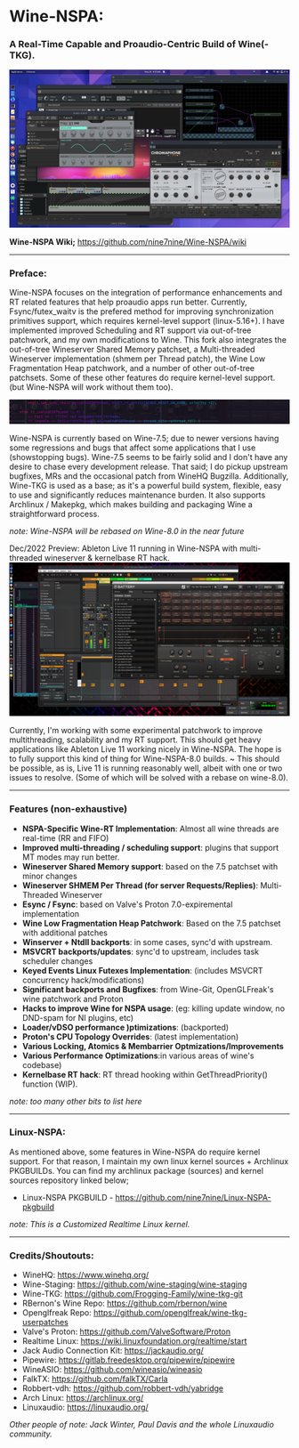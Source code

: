 # Wine-NSPA:
### A Real-Time Capable and Proaudio-Centric Build of Wine(-TKG).

![My Image](/examples/images/Wine-NSPA_desktop.png)

__Wine-NSPA Wiki;__ https://github.com/nine7nine/Wine-NSPA/wiki
_________________________

### Preface:

Wine-NSPA focuses on the integration of performance enhancements and RT related features that help proaudio apps run better. Currently, Fsync/futex_waitv is the prefered method for improving synchronization primitives support, which requires kernel-level support (linux-5.16+). I have implemented improved Scheduling and RT support via out-of-tree patchwork, and my own modifications to Wine. This fork also integrates the out-of-tree Wineserver Shared Memory patchset, a Multi-threaded Wineserver implementation (shmem per Thread patch), the Wine Low Fragmentation Heap patchwork, and a number of other out-of-tree patchsets. Some of these other features do require kernel-level support. (but Wine-NSPA will work without them too).

![](https://github.com/nine7nine/Wine-NSPA/blob/main/examples/images/terminal-banner.png)

Wine-NSPA is currently based on Wine-7.5; due to newer versions having some regressions and bugs that affect some applications that I use (showstopping bugs). Wine-7.5 seems to be fairly solid and I don't have any desire to chase every development release. That said; I do pickup upstream bugfixes, MRs and the occasional patch from WineHQ Bugzilla. Additionally, Wine-TKG is used as a base; as it's a powerful build system, flexible, easy to use and significantly reduces maintenance burden. It also supports Archlinux / Makepkg, which makes building and packaging Wine a straightforward process.

*note: Wine-NSPA will be rebased on Wine-8.0 in the near future*

Dec/2022 Preview: Ableton Live 11 running in Wine-NSPA with multi-threaded wineserver & kernelbase RT hack.
![](https://github.com/nine7nine/Wine-NSPA/blob/main/examples/images/Live11.png)

Currently, I'm working with some experimental patchwork to improve multithreading, scalability and my RT support. This should get heavy applications like Ableton Live 11 working nicely in Wine-NSPA. The hope is to fully support this kind of thing for Wine-NSPA-8.0 builds. ~ This should be possible, as is, Live 11 is running reasonably well, albeit with one or two issues to resolve. (Some of which will be solved with a rebase on wine-8.0).

_________________________

### Features (non-exhaustive)

* **NSPA-Specific Wine-RT Implementation**: Almost all wine threads are real-time (RR and FIFO)
* **Improved multi-threading / scheduling support**: plugins that support MT modes may run better.
* **Wineserver Shared Memory support**: based on the 7.5 patchset with minor changes
* **Wineserver SHMEM Per Thread (for server Requests/Replies)**: Multi-Threaded Wineserver
* **Esync / Fsync**: based on Valve's Proton 7.0-expiremental implementation
* **Wine Low Fragmentation Heap Patchwork**: Based on the 7.5 patchset with additional patches
* **Winserver + Ntdll backports**: in some cases, sync'd with upstream.
* **MSVCRT backports/updates**: sync'd to upstream, includes task scheduler changes
* **Keyed Events Linux Futexes Implementation**: (includes MSVCRT concurrency hack/modifications)
* **Significant backports and Bugfixes**: from Wine-Git, OpenGLFreak's wine patchwork and Proton
* **Hacks to improve Wine for NSPA usage**: (eg: killing update window, no DND-spam for NI plugins, etc)
* **Loader/vDSO performance )ptimizations**: (backported)
* **Proton's CPU Topology Overrides**: (latest implementation)
* **Various Locking, Atomics & Membarrier Optmizations/Improvements**
* **Various Performance Optimizations**:in various areas of wine's codebase)
* **Kernelbase RT hack**: RT thread hooking within GetThreadPriority() function (WIP). 

*note: too many other bits to list here*
_________________________

### Linux-NSPA:

As mentioned above, some features in Wine-NSPA do require kernel support. For that reason, I maintain my own linux kernel sources + Archlinux 
PKGBUILDs. You can find my archlinux package (sources) and kernel sources repository linked below;

* Linux-NSPA PKGBUILD - https://github.com/nine7nine/Linux-NSPA-pkgbuild

_note: This is a Customized Realtime Linux kernel._
_________________________

### Credits/Shoutouts:

* WineHQ: https://www.winehq.org/
* Wine-Staging: https://github.com/wine-staging/wine-staging
* Wine-TKG: https://github.com/Frogging-Family/wine-tkg-git
* RBernon's Wine Repo: https://github.com/rbernon/wine
* Openglfreak Repo: https://github.com/openglfreak/wine-tkg-userpatches
* Valve's Proton: https://github.com/ValveSoftware/Proton
* Realtime Linux: https://wiki.linuxfoundation.org/realtime/start
* Jack Audio Connection Kit: https://jackaudio.org/
* Pipewire: https://gitlab.freedesktop.org/pipewire/pipewire
* WineASIO: https://github.com/wineasio/wineasio
* FalkTX: https://github.com/falkTX/Carla
* Robbert-vdh: https://github.com/robbert-vdh/yabridge
* Arch Linux: https://archlinux.org/
* Linuxaudio: https://linuxaudio.org/

_Other people of note: Jack Winter, Paul Davis and the whole Linuxaudio community._

